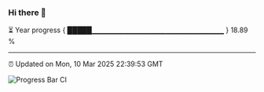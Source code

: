 ### Hi there 👋

⏳ Year progress { █████▁▁▁▁▁▁▁▁▁▁▁▁▁▁▁▁▁▁▁▁▁▁▁▁▁ } 18.89 %

---

⏰ Updated on Mon, 10 Mar 2025 22:39:53 GMT

![Progress Bar CI](https://github.com/IshwaranRudhara/GIT-ACTION/workflows/Progress%20Bar%20CI/badge.svg)
